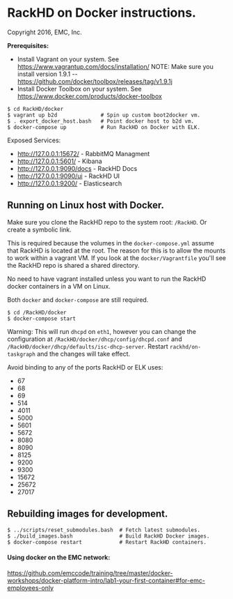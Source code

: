 # RackHD on Docker instructions.

Copyright 2016, EMC, Inc.

**Prerequisites:**
  * Install Vagrant on your system. See https://www.vagrantup.com/docs/installation/
    NOTE: Make sure you install version 1.9.1 -- https://github.com/docker/toolbox/releases/tag/v1.9.1j
  * Install Docker Toolbox on your system. See https://www.docker.com/products/docker-toolbox

```
$ cd RackHD/docker
$ vagrant up b2d              # Spin up custom boot2docker vm.
$ . export_docker_host.bash   # Point docker host to b2d vm.
$ docker-compose up           # Run RackHD on Docker with ELK.
```

Exposed Services:
* http://127.0.0.1:15672/ - RabbitMQ Managment
* http://127.0.0.1:5601/ - Kibana
* http://127.0.0.1:9090/docs - RackHD Docs
* http://127.0.0.1:9090/ui - RackHD UI
* http://127.0.0.1:9200/ - Elasticsearch

## Running on Linux host with Docker.

Make sure you clone the RackHD repo to the system root: `/RackHD`. Or create a symbolic link.

This is required because the volumes in the `docker-compose.yml` assume that RackHD is located at the root. The reason for this is to allow the mounts to work within a vagrant VM. If you look at the `docker/Vagrantfile` you'll see the RackHD repo is shared a shared directory.

No need to have vagrant installed unless you want to run the RackHD docker containers in a VM on Linux.

Both `docker` and `docker-compose` are still required.

```
$ cd /RackHD/docker
$ docker-compose start
```

Warning: This will run `dhcpd` on `eth1`, however you can change the configuration at `/RackHD/docker/dhcp/config/dhcpd.conf` and `/RackHD/docker/dhcp/defaults/isc-dhcp-server`. Restart `rackhd/on-taskgraph` and the changes will take effect.

Avoid binding to any of the ports RackHD or ELK uses:
  * 67
  * 68
  * 69
  * 514
  * 4011
  * 5000
  * 5601
  * 5672
  * 8080
  * 8090
  * 8125
  * 9200
  * 9300
  * 15672
  * 25672
  * 27017

## Rebuilding images for development.

```
$ ../scripts/reset_submodules.bash  # Fetch latest submodules.
$ ./build_images.bash               # Build RackHD Docker images.
$ docker-compose restart            # Restart RackHD containers.
```

#### Using docker on the EMC network:
https://github.com/emccode/training/tree/master/docker-workshops/docker-platform-intro/lab1-your-first-container#for-emc-employees-only
